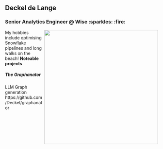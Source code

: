 <h2> Deckel de Lange </h2> 
<h3> Senior Analytics Engineer @ Wise :sparkles: :fire: </h3>
<img align='right' src='https://viralviralvideos.com/wp-content/uploads/2014/06/GIF-Hacker.gif' width='375'>
 My hobbies include optimising Snowflake pipelines and long walks on the beach!
<b> Noteable projects </b>
<h5> The Graphanator </h5>
LLM Graph generation 
https://github.com/Deckel/graphanator
